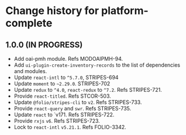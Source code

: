 # Change history for platform-complete

## 1.0.0 (IN PROGRESS)
* Add oai-pmh module. Refs MODOAIPMH-94.
* Add `ui-plugin-create-inventory-records` to the list of dependencies and modules.
* Update `react-intl` to `^5.7.0`, STRIPES-694
* Update `moment` to `~2.29.0`. STRIPES-702
* Update `redux` to `^4.0`, `react-redux` to `^7.2`. Refs STRIPES-721.
* Provide `react-titled`. Refs STCOR-503.
* Update `@folio/stripes-cli` to `v2`. Refs STRIPES-733.
* Provide `react-query` and `swr`. Refs STRIPES-735.
* Update `react` to `v171. Refs STRIPES-722.
* Provide `rxjs` `v6`. Refs STRIPES-723.
* Lock to `react-intl` `v5.21.1`. Refs FOLIO-3342.

